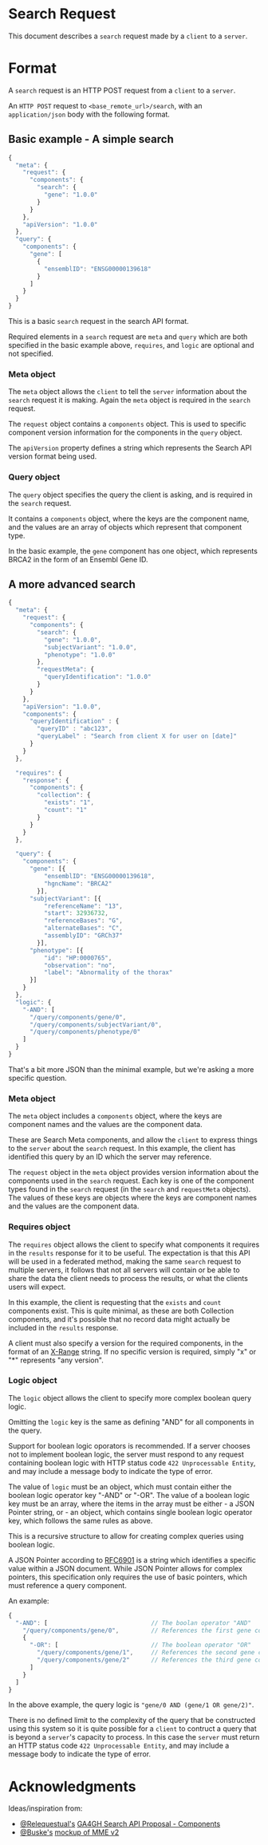 # Search Request

This document describes a `search` request made by a `client` to a `server`.

# Format

A `search` request is an HTTP POST request from a `client` to a `server`.

An `HTTP POST` request to `<base_remote_url>/search`, with an `application/json` body with the following format.

## Basic example - A simple search

```javascript
{
  "meta": {
    "request": {
      "components": {
        "search": {
          "gene": "1.0.0"
        }
      }
    },
    "apiVersion": "1.0.0"
  },
  "query": {
    "components": {
      "gene": [
        {
          "ensemblID": "ENSG00000139618"
        }
      ]
    }
  }
}
```

This is a basic `search` request in the search API format.

Required elements in a `search` request are `meta` and `query` which are both specified in the basic example above, `requires`, and `logic` are optional and not specified.

### Meta object

The `meta` object allows the `client` to tell the `server` information about the `search` request it is making. Again the `meta` object is required in the `search` request.

The `request` object contains a `components` object. This is used to specific component version information for the components in the `query` object.

The `apiVersion` property defines a string which represents the Search API version format being used.

### Query object

The `query` object specifies the query the client is asking, and is required in the `search` request.

It contains a `components` object, where the keys are the component name, and the values are an array of objects which represent that component type.

In the basic example, the `gene` component has one object, which represents BRCA2 in the form of an Ensembl Gene ID.

## A more advanced search

```javascript
{
  "meta": {
    "request": {
      "components": {
        "search": {
          "gene": "1.0.0",
          "subjectVariant": "1.0.0",
          "phenotype": "1.0.0"
        },
        "requestMeta": {
          "queryIdentification": "1.0.0"
        }
      }
    },
    "apiVersion": "1.0.0",
    "components": {
      "queryIdentification" : {
        "queryID" : "abc123",
        "queryLabel" : "Search from client X for user on [date]"
      }
    }
  },

  "requires": {
    "response": {
      "components": {
        "collection": {
          "exists": "1",
          "count": "1"
        }
      }
    }
  },

  "query": {
    "components": {
      "gene": [{
          "ensemblID": "ENSG00000139618",
          "hgncName": "BRCA2"
        }],
      "subjectVariant": [{
          "referenceName": "13",
          "start": 32936732,
          "referenceBases": "G",
          "alternateBases": "C",
          "assemblyID": "GRCh37"
        }],
      "phenotype": [{
          "id": "HP:0000765",
          "observation": "no",
          "label": "Abnormality of the thorax"
      }]
    }
  },
  "logic": {
    "-AND": [
      "/query/components/gene/0",
      "/query/components/subjectVariant/0",
      "/query/components/phenotype/0"
    ]
  }
}
```

That's a bit more JSON than the minimal example, but we're asking a more specific question.

### Meta object

The `meta` object includes a `components` object, where the keys are component names and the values are the component data.

These are Search Meta components, and allow the `client` to express things to the `server` about the `search` request.
In this example, the client has identified this query by an ID which the server may reference.

The `request` object in the `meta` object provides version information about the components used in the `search` request.
Each key is one of the component types found in the `search` request (in the `search` and `requestMeta` objects).
The values of these keys are objects where the keys are component names and the values are the component data.

### Requires object

The `requires` object allows the client to specify what components it requires in the `results` response for it to be useful.
The expectation is that this API will be used in a federated method, making the same `search` request to multiple servers, it follows that not all servers will contain or be able to share the data the client needs to process the results, or what the clients users will expect.

In this example, the client is requesting that the `exists` and `count` components exist. This is quite minimal, as these are both Collection components, and it's possible that no record data might actually be included in the `results` response.

A client must also specify a version for the required components, in the format of an [X-Range](https://docs.npmjs.com/misc/semver#x-ranges-12x-1x-12-) string.
If no specific version is required, simply "x" or "\*" represents "any version".

### Logic object

The `logic` object allows the client to specify more complex boolean query logic.

Omitting the `logic` key is the same as defining "AND" for all components in the query.

Support for boolean logic oporators is recommended. If a server chooses not to implement boolean logic, the server must respond to any request containing boolean logic with HTTP status code `422 Unprocessable Entity`, and may include a message body to indicate the type of error.

The value of `logic` must be an object, which must contain either the boolean logic operator key "-AND" or "-OR".
The value of a boolean logic key must be an array, where the items in the array must be either
    - a JSON Pointer string, or
    - an object, which contains single boolean logic operator key, which follows the same rules as above.

This is a recursive structure to allow for creating complex queries using boolean logic.

A JSON Pointer according to [RFC6901](https://tools.ietf.org/html/rfc6901) is a string which identifies a specific value within a JSON document.
While JSON Pointer allows for complex pointers, this specification only requires the use of basic pointers, which must reference a query component.

An example:

```javascript
{
  "-AND": [                             // The boolan operator "AND"
    "/query/components/gene/0",         // References the first gene component
    {
      "-OR": [                          // The boolean operator "OR"
        "/query/components/gene/1",     // References the second gene component
        "/query/components/gene/2"      // References the third gene component
      ]
    }
  ]
}
```

In the above example, the query logic is `"gene/0 AND (gene/1 OR gene/2)"`.

There is no defined limit to the complexity of the query that be constructed using this system so it is quite possible for a `client` to contruct a query that is beyond a `server`'s capacity to process. In this case the `server` must return an HTTP status code `422 Unprocessable Entity`, and may include a message body to indicate the type of error.

# Acknowledgments

Ideas/inspiration from:
 - [@Relequestual's](https://github.com/Relequestual) [GA4GH Search API Proposal - Components](https://gist.github.com/Relequestual/65c0446944519a66f8562d02b3cb4c86) 
 - [@Buske's](https://github.com/Buske) [mockup of MME v2](https://github.com/ga4gh/mme-apis/blob/version2-mock/version2/overview.md)

